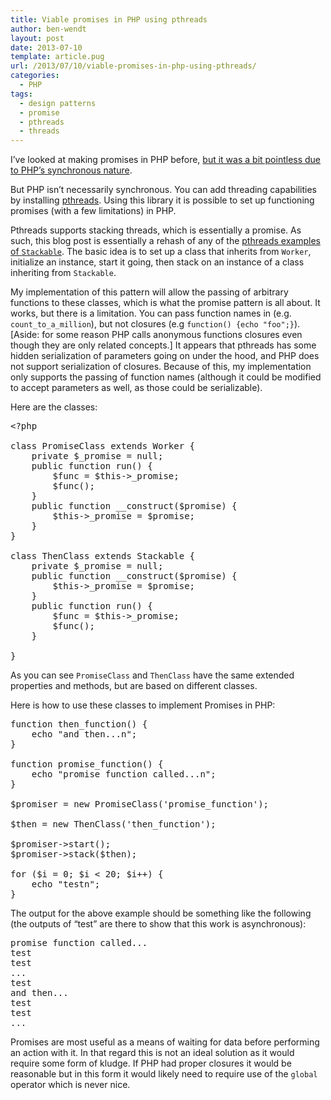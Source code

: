 ```yaml
---
title: Viable promises in PHP using pthreads
author: ben-wendt
layout: post
date: 2013-07-10
template: article.pug
url: /2013/07/10/viable-promises-in-php-using-pthreads/
categories:
  - PHP
tags:
  - design patterns
  - promise
  - pthreads
  - threads
---
```

I&#8217;ve looked at making promises in PHP before, [but it was a bit pointless due to PHP&#8217;s synchronous nature][1].

But PHP isn&#8217;t necessarily synchronous. You can add threading capabilities by installing [pthreads][2]. Using this library it is possible to set up functioning promises (with a few limitations) in PHP.

Pthreads supports stacking threads, which is essentially a promise. As such, this blog post is essentially a rehash of any of the [pthreads examples of `Stackable`][3]. The basic idea is to set up a class that inherits from `Worker`, initialize an instance, start it going, then stack on an instance of a class inheriting from `Stackable`.

My implementation of this pattern will allow the passing of arbitrary functions to these classes, which is what the promise pattern is all about. It works, but there is a limitation. You can pass function names in (e.g. `count_to_a_million`), but not closures (e.g `function() {echo "foo";}`). [Aside: for some reason PHP calls anonymous functions closures even though they are only related concepts.] It appears that pthreads has some hidden serialization of parameters going on under the hood, and PHP does not support serialization of closures. Because of this, my implementation only supports the passing of function names (although it could be modified to accept parameters as well, as those could be serializable).

Here are the classes:

<pre class="brush: php; title: ; notranslate" title="">&lt;?php

class PromiseClass extends Worker {
	private $_promise = null;
	public function run() {
		$func = $this-&gt;_promise;
		$func();
	}
	public function __construct($promise) {
		$this-&gt;_promise = $promise;
	}
}

class ThenClass extends Stackable {
	private $_promise = null;
	public function __construct($promise) {
		$this-&gt;_promise = $promise;
	}
	public function run() {
		$func = $this-&gt;_promise;
		$func();
	}
	
}
</pre>

As you can see `PromiseClass` and `ThenClass` have the same extended properties and methods, but are based on different classes.

Here is how to use these classes to implement Promises in PHP:

<pre class="brush: php; title: ; notranslate" title="">function then_function() {
	echo "and then...n";
}

function promise_function() {
	echo "promise function called...n";
}

$promiser = new PromiseClass('promise_function');

$then = new ThenClass('then_function');
	
$promiser-&gt;start();
$promiser-&gt;stack($then);

for ($i = 0; $i &lt; 20; $i++) {
	echo "testn";
}
</pre>

The output for the above example should be something like the following (the outputs of &#8220;test&#8221; are there to show that this work is asynchronous):

<pre>promise function called...
test
test
...
test
and then...
test
test
...
</pre>

Promises are most useful as a means of waiting for data before performing an action with it. In that regard this is not an ideal solution as it would require some form of kludge. If PHP had proper closures it would be reasonable but in this form it would likely need to require use of the `global` operator which is never nice.

 [1]: http://benwendt.ca/blog/?p=85
 [2]: https://github.com/krakjoe/pthreads/
 [3]: https://github.com/krakjoe/pthreads/blob/master/examples/Stacking.php
